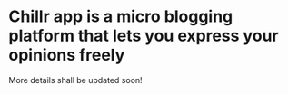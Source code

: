 # Chillr app is a micro blogging platform that lets you express your opinions freely

More details shall be updated soon!

